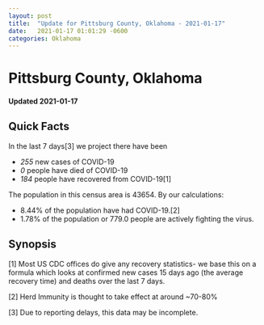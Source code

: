 ```yaml
---
layout: post
title:  "Update for Pittsburg County, Oklahoma - 2021-01-17"
date:   2021-01-17 01:01:29 -0600
categories: Oklahoma
---
```


# Pittsburg County, Oklahoma
#### Updated 2021-01-17

## Quick Facts

In the last 7 days[3] we project there have been
- *255* new cases of COVID-19
- *0* people have died of COVID-19
- *184* people have recovered from COVID-19[1]

The population in this census area is 43654. By our calculations:
- 8.44% of the population have had COVID-19.[2]
- 1.78% of the population or 779.0 people are actively fighting the virus.

## Synopsis




[1] Most US CDC offices do give any recovery statistics- we base this on a formula which looks at confirmed new cases
15 days ago (the average recovery time) and deaths over the last 7 days.

[2] Herd Immunity is thought to take effect at around ~70-80%

[3] Due to reporting delays, this data may be incomplete.
 
    